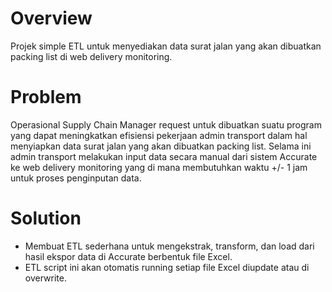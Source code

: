 # Overview
Projek simple ETL untuk menyediakan data surat jalan yang akan dibuatkan packing list di web delivery monitoring.

# Problem
Operasional Supply Chain Manager request untuk dibuatkan suatu program yang dapat meningkatkan efisiensi pekerjaan admin transport dalam hal menyiapkan data surat jalan yang akan dibuatkan packing list. Selama ini admin transport
melakukan input data secara manual dari sistem Accurate ke web delivery monitoring yang di mana membutuhkan waktu +/- 1 jam untuk proses penginputan data.

# Solution
- Membuat ETL sederhana untuk mengekstrak, transform, dan load dari hasil ekspor data di Accurate berbentuk file Excel.
- ETL script ini akan otomatis running setiap file Excel diupdate atau di overwrite.
